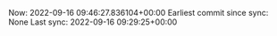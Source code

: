 Now: 2022-09-16 09:46:27.836104+00:00 Earliest commit since sync: None Last sync: 2022-09-16 09:29:25+00:00

